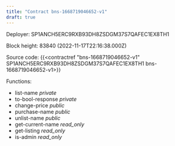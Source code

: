 ```yaml
---
title: "Contract bns-1668719046652-v1"
draft: true
---
```

Deployer: SP1ANCH5ERC9RXB93DH8ZSDGM37S7QAFEC1EX8TH1


 



Block height: 83840 (2022-11-17T22:16:38.000Z)

Source code: {{<contractref "bns-1668719046652-v1" SP1ANCH5ERC9RXB93DH8ZSDGM37S7QAFEC1EX8TH1 bns-1668719046652-v1>}}

Functions:

* list-name _private_
* to-bool-response _private_
* change-price _public_
* purchase-name _public_
* unlist-name _public_
* get-current-name _read_only_
* get-listing _read_only_
* is-admin _read_only_
